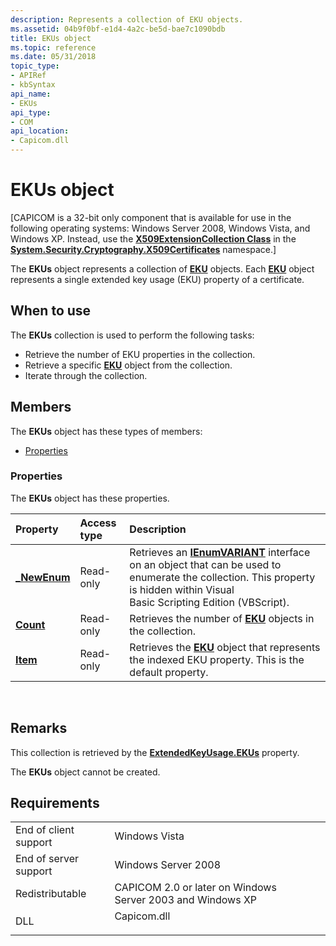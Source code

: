 ```yaml
---
description: Represents a collection of EKU objects.
ms.assetid: 04b9f0bf-e1d4-4a2c-be5d-bae7c1090bdb
title: EKUs object
ms.topic: reference
ms.date: 05/31/2018
topic_type:
- APIRef
- kbSyntax
api_name:
- EKUs
api_type:
- COM
api_location:
- Capicom.dll
---
```


# EKUs object

\[CAPICOM is a 32-bit only component that is available for use in the following operating systems: Windows Server 2008, Windows Vista, and Windows XP. Instead, use the [**X509ExtensionCollection Class**](/dotnet/api/system.security.cryptography.x509certificates.x509extensioncollection?view=netcore-3.1) in the [**System.Security.Cryptography.X509Certificates**](/dotnet/api/system.security.cryptography.x509certificates.publickey.-ctor?view=netcore-3.1) namespace.\]

The **EKUs** object represents a collection of [**EKU**](eku.md) objects. Each [**EKU**](eku.md) object represents a single extended key usage (EKU) property of a certificate.

## When to use

The **EKUs** collection is used to perform the following tasks:

-   Retrieve the number of EKU properties in the collection.
-   Retrieve a specific [**EKU**](eku.md) object from the collection.
-   Iterate through the collection.

## Members

The **EKUs** object has these types of members:

-   [Properties](#properties)

### Properties

The **EKUs** object has these properties.



| Property                                     | Access type          | Description                                                                                                                                                                                                                     |
|:---------------------------------------------|:---------------------|:--------------------------------------------------------------------------------------------------------------------------------------------------------------------------------------------------------------------------------|
| [**\_NewEnum**](ekus-newenum.md)<br/> | Read-only<br/> | Retrieves an [**IEnumVARIANT**](/windows/win32/api/oaidl/nn-oaidl-ienumvariant) interface on an object that can be used to enumerate the collection. This property is hidden within Visual Basic Scripting Edition (VBScript).<br/> |
| [**Count**](ekus-count.md)<br/>       | Read-only<br/> | Retrieves the number of [**EKU**](eku.md) objects in the collection.<br/>                                                                                                                                                |
| [**Item**](ekus-item.md)<br/>         | Read-only<br/> | Retrieves the [**EKU**](eku.md) object that represents the indexed EKU property. This is the default property.<br/>                                                                                                      |



 

## Remarks

This collection is retrieved by the [**ExtendedKeyUsage.EKUs**](extendedkeyusage-ekus.md) property.

The **EKUs** object cannot be created.

## Requirements



|                                  |                                                                                        |
|----------------------------------|----------------------------------------------------------------------------------------|
| End of client support<br/> | Windows Vista<br/>                                                               |
| End of server support<br/> | Windows Server 2008<br/>                                                         |
| Redistributable<br/>       | CAPICOM 2.0 or later on Windows Server 2003 and Windows XP<br/>                  |
| DLL<br/>                   | <dl> <dt>Capicom.dll</dt> </dl> |



 

 
